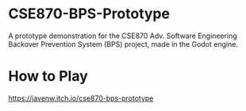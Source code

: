 # CSE870-BPS-Prototype
A prototype demonstration for the CSE870 Adv. Software Engineering Backover Prevention System (BPS) project, made in the Godot engine.

# How to Play
https://javenw.itch.io/cse870-bps-prototype
